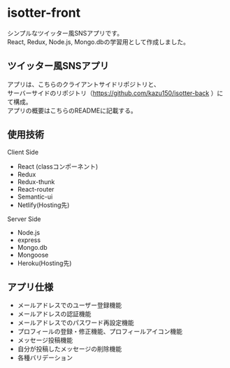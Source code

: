 # isotter-front
シンプルなツイッター風SNSアプリです。  
React, Redux, Node.js, Mongo.dbの学習用として作成しました。

## ツイッター風SNSアプリ
アプリは、こちらのクライアントサイドリポジトリと、  
サーバーサイドのリポジトリ（https://github.com/kazu150/isotter-back ）にて構成。  
アプリの概要はこちらのREADMEに記載する。

## 使用技術
Client Side
- React (classコンポーネント)
- Redux
- Redux-thunk
- React-router
- Semantic-ui
- Netlify(Hosting先)

Server Side
- Node.js
- express
- Mongo.db
- Mongoose
- Heroku(Hosting先)

## アプリ仕様
- メールアドレスでのユーザー登録機能
- メールアドレスの認証機能
- メールアドレスでのパスワード再設定機能
- プロフィールの登録・修正機能、プロフィールアイコン機能
- メッセージ投稿機能
- 自分が投稿したメッセージの削除機能
- 各種バリデーション
